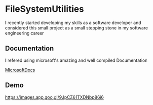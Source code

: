 
# FileSystemUtilities

I recently started developing my skills as a software developer and considered this small project as a small stepping stone in my software engineering career 


## Documentation
I refered using microsoft's amazing and well compiled Documentation 

[MicrosoftDocs](https://learn.microsoft.com/en-us/dotnet/csharp/)


## Demo

https://images.app.goo.gl/9JpCZ61TXDNbp86i6